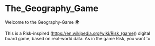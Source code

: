 # The_Geography_Game
Welcome to the Geography-Game :earth_africa:

This is a Risk-inspired (https://en.wikipedia.org/wiki/Risk_(game)) digital board game, based on real-world data. 
As in the game Risk, you want to 
